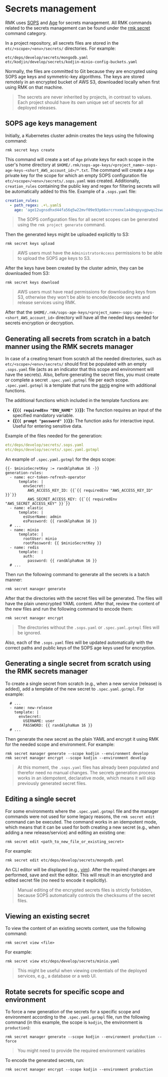 # Secrets management

RMK uses [SOPS](https://github.com/mozilla/sops) and [Age](https://github.com/mozilla/sops#encrypting-using-age)
for secrets management.
All RMK commands related to the secrets management can be found under the [rmk secret](../../commands.md#secret) command category.

In a project repository, all secrets files are stored in the `etc/<scope>/<env>/secrets/` directories.
For example:

```
etc/deps/develop/secrets/mongodb.yaml
etc/kodjin/develop/secrets/kodjin-minio-config-buckets.yaml
```

Normally, the files are committed to Git because they are encrypted using SOPS age keys and symmetric-key algorithms.
The keys are stored remotely in an encrypted bucket of AWS S3, downloaded locally when first using RMK
on that machine.

> The secrets are never inherited by projects, in contrast to values. Each project should have its own unique set 
> of secrets for all deployed releases.

## SOPS age keys management

Initially, a Kubernetes cluster admin creates the keys using the following command:

```shell
rmk secret keys create
```

This command will create a set of `Age` private keys for each scope in the user's home directory 
at `$HOME/.rmk/sops-age-keys/<project_name>-sops-age-keys-<short_AWS_account_id>/*.txt`. 
The command will create a `Age` private key for the scope for which an empty 
SOPS configuration file `etc/<scope>/<env>/secrets/.sops.yaml` was created. 
Additionally, `creation_rules` containing the public key and regex for filtering secrets will be automatically added to this file. 
Example of a `.sops.yaml` file:

```yaml
creation_rules:
  - path_regex: .+\.yaml$
    age: 'age12ugnsdhxd44fa56q5w22mvf09e93p66xrcrnxmxla4dnqpyugpwqs2swag'
```

> The SOPS configuration files for all secret scopes can be generated using the `rmk project generate` command.

Then the generated keys might be uploaded explicitly to S3:

```shell
rmk secret keys upload
```

> AWS users must have the `AdministratorAccess` permissions to be able to upload the SOPS age keys to S3.

After the keys have been created by the cluster admin, they can be downloaded from S3:

```shell
rmk secret keys download
```

> AWS users must have read permissions for downloading keys from S3,
> otherwise they won't be able to encode/decode secrets and release services using RMK.

After that the `$HOME/.rmk/sops-age-keys/<project_name>-sops-age-keys-<short_AWS_account_id>` directory will have all the needed keys
needed for secrets encryption or decryption.

## Generating all secrets from scratch in a batch manner using the RMK secrets manager

In case of a creating tenant from scratch all the needed directories, such as `etc/<scope>/<env>/secrets/` should first
be populated with an empty `.sops.yaml` file (acts as an indicator that this scope and environment will have the secrets).
Also, before generating the secret files, you must create or complete a secret `.spec.yaml.gotmpl` file per each scope.
`.spec.yaml.gotmpl` is a template that runs the [sprig](https://masterminds.github.io/sprig) engine with additional functions.

The additional functions which included in the template functions are:

- **{{`{{ requiredEnv "ENV_NAME" }}`}}:** The function requires an input of the specified mandatory variable.
- **{{`{{ prompt "password" }}`}}:** The function asks for interactive input. Useful for entering sensitive data.


Example of the files needed for the generation:

```yaml
etc/deps/develop/secrets/.sops.yaml
etc/deps/develop/secrets/.spec.yaml.gotmpl
```

An example of `.spec.yaml.gotmpl` for the deps scope:

```gotemplate
{{- $minioSecretKey := randAlphaNum 16 -}}
generation-rules:
  - name: ecr-token-refresh-operator
      template: |
        envSecret:
          AWS_ACCESS_KEY_ID: {{`{{ requiredEnv "AWS_ACCESS_KEY_ID" }}`}}
          AWS_SECRET_ACCESS_KEY: {{`{{ requiredEnv "AWS_SECRET_ACCESS_KEY" }}`}}
  - name: elastic
      template: |
        esUserName: admin
        esPassword: {{ randAlphaNum 16 }}
  # ...
  - name: minio
      template: |
        rootUser: minio
        rootPassword: {{ $minioSecretKey }}
  - name: redis
      template: |
        auth:
          password: {{ randAlphaNum 16 }}
  # ...
```

Then run the following command to generate all the secrets is a batch manner:

```shell
rmk secret manager generate
```

After that the directories with the secret files will be generated. 
The files will have the plain unencrypted YAML content.
After that, review the content of the new files and run the following command to encode them:

```shell
rmk secret manager encrypt
```

> The directories without the `.sops.yaml` or `.spec.yaml.gotmpl` files will be ignored.

Also, each of the `.sops.yaml` files will be updated automatically with the correct paths and public keys of the SOPS age keys
used for encryption.

## Generating a single secret from scratch using the RMK secrets manager

To create a single secret from scratch (e.g., when a new service (release) is added), add a template of the new secret 
to `.spec.yaml.gotmpl`. For example:

```gotemplate
  # ...
  - name: new-release
    template: |
      envSecret:
        USERNAME: user
        PASSWORD: {{ randAlphaNum 16 }}
  # ...
```

Then generate the new secret as the plain YAML and encrypt it using RMK for the needed scope and environment.
For example:

```shell
rmk secret manager generate --scope kodjin --environment develop
rmk secret manager encrypt --scope kodjin --environment develop
```

> At this moment, the `.sops.yaml` files has already been populated and therefor need no manual changes.
> The secrets generation process works in an idempotent, declarative mode, which means it will skip previously generated secret files.

## Editing a single secret

For some environments where the `.spec.yaml.gotmpl` file and the manager commands were not used for some legacy reasons,
the `rmk secret edit` command can be executed. The command works in an idempotent mode, which means that it can be used
for both creating a new secret (e.g., when adding a new release/service) and editing an existing one:

```shell
rmk secret edit <path_to_new_file_or_existing_secret>
```

For example:

```shell
rmk secret edit etc/deps/develop/secrets/mongodb.yaml
```

An CLI editor will be displayed (e.g., [vim](https://www.vim.org/)). After the required changes are performed, 
save and exit the editor. This will result in an encrypted and edited secret file (no need to encode it explicitly).

> Manual editing of the encrypted secrets files is strictly forbidden,
> because SOPS automatically controls the checksums of the secret files.

## Viewing an existing secret

To view the content of an existing secrets content, use the following command:

```shell
rmk secret view <file>
```

For example:

```shell
rmk secret view etc/deps/develop/secrets/minio.yaml
```

> This might be useful when viewing credentials of the deployed services, e.g., a database or a web UI.

## Rotate secrets for specific scope and environment

To force a new generation of the secrets for a specific scope and environment according to the `.spec.yaml.gotmpl` file,
run the following command (in this example, the scope is `kodjin`, the environment is `production`):

```shell
rmk secret manager generate --scope kodjin --environment production --force
```

> You might need to provide the required environment variables

To encode the generated secrets, run:

```shell
rmk secret manager encrypt --scope kodjin --environment production
```
